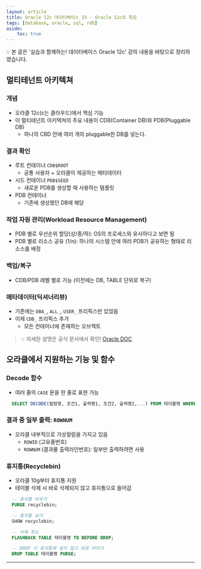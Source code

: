 ```yaml
---
layout: article
title: Oracle 12c 데이터베이스 15 - Oracle 12c의 특징
tags: [database, oracle, sql, rdb]
aside:
    toc: true
---
```


💡 본 글은 '실습과 함께하는! 데이터베이스 Oracle 12c' 강의 내용을 바탕으로 정리하였습니다.

## 멀티테넌트 아키텍쳐
### 개념
* 오라클 12c(c는 클라우드)에서 핵심 기능
* 이 멀티테넌트 아키텍쳐의 주요 내용이 CDB(Container DB)와 PDB(Pluggable DB)
  + 하나의 CBD 안에 여러 개의 pluggable한 DB를 넣는다.

### 결과 확인
* 루트 컨테이너 `CDB$ROOT`
  + 공통 사용자 + 오라클이 제공하는 메타데이터
* 시드 컨테이너 `PDB$SEED`
  + 새로운 PDB를 생성할 때 사용하는 템플릿
* PDB 컨테이너
  + 기존에 생성했던 DB에 해당

### 작업 자원 관리(Workload Resource Management)
* PDB 별로 우선순위 할당(상/중/하): OS의 프로세스와 유사하다고 보면 됨
* PDB 별로 리소스 공유 (1/n): 하나의 시스템 안에 여러 PDB가 공유하는 형태로 리소스를 배정

### 백업/복구
* CDB/PDB 레벨 별로 가능 (이전에는 DB, TABLE 단위로 복구)

### 메타데이터(딕셔너리뷰)
* 기존에는 `DBA_`, `ALL_`, `USER_` 프리픽스만 있었음
* 이제 `CDB_` 프리픽스 추가
  + 모든 컨테이너에 존재하는 오브젝트

> 💡 자세한 설명은 공식 문서에서 확인! [Oracle DOC](https://docs.oracle.com/database/121/CNCPT/cdbovrvw.htm#CNCPT89240)

## 오라클에서 지원하는 기능 및 함수
### Decode 함수
* 여러 줄의 `CASE` 문을 한 줄로 표현 가능

```sql
  SELECT DECODE(컬럼명, 조건1, 출력명1, 조건2, 출력명2,...) FROM 테이블명 WHERE 조건절;
```

### 결과 중 일부 출력: `ROWNUM`
* 오라클 내부적으로 가상컬럼을 가지고 있음
  + `ROWID` (고유줄번호)
  + `ROWNUM` (결과물 출력라인번호): 일부만 출력하려면 사용

### 휴지통(Recyclebin)
* 오라클 10g부터 휴지통 지원
* 테이블 삭제 시 바로 삭제되지 않고 휴지통으로 들어감

```sql
  -- 휴지통 비우기
  PURGE recyclebin;

  -- 휴지통 보기
  SHOW recyclebin;

  -- 삭제 취소
  FLASHBACK TABLE 테이블명 TO BEFORE DROP;

  -- DROP 시 휴지통에 넣지 않고 바로 버리기
  DROP TABLE 테이블명 PURGE;
```

***
<!--more-->

